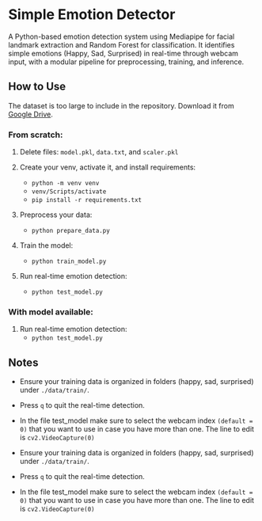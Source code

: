 # Simple Emotion Detector

A Python-based emotion detection system using Mediapipe for facial landmark extraction and Random Forest for classification. It identifies simple emotions (Happy, Sad, Surprised) in real-time through webcam input, with a modular pipeline for preprocessing, training, and inference.

## How to Use

The dataset is too large to include in the repository. Download it from [Google Drive](https://drive.google.com/file/d/1xsOHIKD9rWpzvM-v4ZnByxbZCr0KiUbd/view?usp=sharing).

### From scratch:

1.  Delete files:
    `model.pkl`, `data.txt`, and `scaler.pkl`

2.  Create your venv, activate it, and install requirements:

    - `python -m venv venv`
    - `venv/Scripts/activate`
    - `pip install -r requirements.txt`

3.  Preprocess your data:

    - `python prepare_data.py`

4.  Train the model:

    - `python train_model.py`

5.  Run real-time emotion detection:
    - `python test_model.py`

### With model available:

1.  Run real-time emotion detection:
    - `python test_model.py`

## Notes

- Ensure your training data is organized in folders (happy, sad, surprised) under `./data/train/`.
- Press `q` to quit the real-time detection.
- In the file test_model make sure to select the webcam index `(default = 0)` that you want to use in case you have more than one. The line to edit is `cv2.VideoCapture(0)`


- Ensure your training data is organized in folders (happy, sad, surprised) under `./data/train/`.
- Press `q` to quit the real-time detection.
- In the file test_model make sure to select the webcam index `(default = 0)` that you want to use in case you have more than one. The line to edit is `cv2.VideoCapture(0)`
